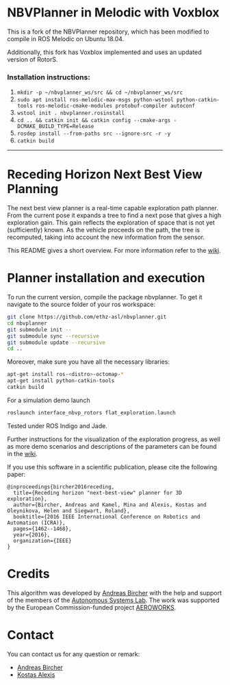 # NBVPlanner in Melodic with Voxblox

This is a fork of the NBVPlanner repository, which has been modified to compile in ROS Melodic on Ubuntu 18.04.

Additionally, this fork has Voxblox implemented and uses an updated version of RotorS.

### Installation instructions:

1. `mkdir -p ~/nbvplanner_ws/src && cd ~/nbvplanner_ws/src`
2. `sudo apt install ros-melodic-mav-msgs python-wstool python-catkin-tools ros-melodic-cmake-modules protobuf-compiler autoconf`
3. `wstool init . nbvplanner.rosinstall`
4. `cd .. && catkin init && catkin config --cmake-args -DCMAKE_BUILD_TYPE=Release`
5. `rosdep install --from-paths src --ignore-src -r -y`
6. `catkin build`


---

# Receding Horizon Next Best View Planning

The next best view planner is a real-time capable exploration path planner. From the current pose it expands a tree to find a next pose that gives a high exploration gain. This gain reflects the exploration of space that is not yet (sufficiently) known. As the vehicle proceeds on the path, the tree is recomputed, taking into account the new information from the sensor.

This README gives a short overview. For more information refer to the [wiki](https://github.com/ethz-asl/nbvplanner/wiki).

# Planner installation and execution

To run the current version, compile the package nbvplanner. To get it navigate to the source folder of your ros workspace:

```sh
git clone https://github.com/ethz-asl/nbvplanner.git
cd nbvplanner
git submodule init --
git submodule sync --recursive
git submodule update --recursive
cd ..
```

Moreover, make sure you have all the necessary libraries:
```sh
apt-get install ros-<distro>-octomap-*
apt-get install python-catkin-tools
catkin build
```

For a simulation demo launch

```sh
roslaunch interface_nbvp_rotors flat_exploration.launch
```

Tested under ROS Indigo and Jade.

Further instructions for the visualization of the exploration progress, as well as more demo scenarios and descriptions of the parameters can be found in the [wiki](https://github.com/ethz-asl/nbvplanner/wiki).


If you use this software in a scientific publication, please cite the following paper:
```
@inproceedings{bircher2016receding,
  title={Receding horizon "next-best-view" planner for 3D exploration},
  author={Bircher, Andreas and Kamel, Mina and Alexis, Kostas and Oleynikova, Helen and Siegwart, Roland},
  booktitle={2016 IEEE International Conference on Robotics and Automation (ICRA)},
  pages={1462--1468},
  year={2016},
  organization={IEEE}
}
```

# Credits

This algorithm was developed by [Andreas Bircher](mailto:bircher@gmx.ch) with the help and support of the members of the [Autonomous Systems Lab](http://www.asl.ethz.ch). The work was supported by the European Commission-funded project [AEROWORKS](http://www.aeroworks2020.eu/).

# Contact

You can contact us for any question or remark:
* [Andreas Bircher](mailto:bircher@gmx.ch)
* [Kostas Alexis](mailto:konstantinos.alexis@mavt.ethz.ch)
